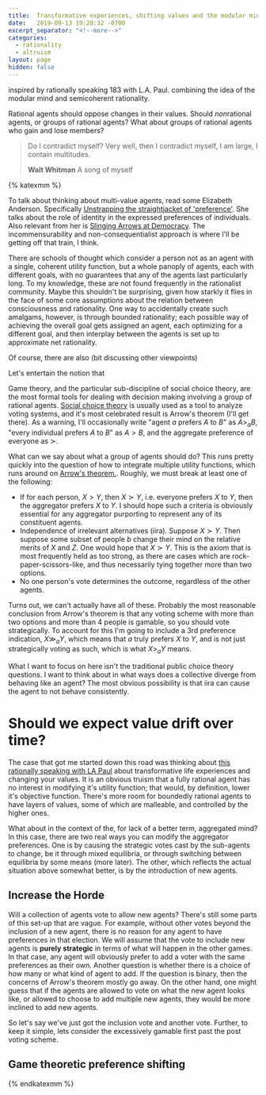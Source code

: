 ```yaml
---
title:  Transformative experiences, shifting values and the modular mind
date:   2019-09-13 19:20:32 -0700
excerpt_separator: "<!--more-->"
categories:
  - rationality
  - altruism
layout: page
hidden: false
---
```

inspired by rationally speaking 183 with L.A. Paul. combining the idea of the
modular mind and semicoherent rationality.

Rational agents should oppose changes in their values. Should *non*rational
agents, or groups of rational agents? What about groups of rational agents who
gain and lose members?
> Do I contradict myself? Very well, then I contradict myself, I am large, I contain multitudes.
>
> <footer><strong>Walt Whitman</strong> A song of myself </footer>
<!--more-->
{% katexmm %}

To talk about thinking about multi-value agents, read some Elizabeth
Anderson. Specifically [Unstrapping the straightjacket of
'preference'](http://www-personal.umich.edu/%7Eeandersn/andersoncritsen.pdf). She
talks about the role of identity in the expressed preferences of
individuals. Also relevant from her is [Slinging Arrows at
Democracy](https://www.jstor.org/stable/1122890?seq=1). The incommensurability
and non-consequentialist approach is where I'll be getting off that train, I think.

There are schools of thought which consider a person not as an agent with a
single, coherent utility function, but a whole panoply of agents, each with
different goals, with no guarantees that any of the agents last particularly
long. To my knowledge, these are not found frequently in the rationalist
community. Maybe this shouldn't be surprising, given how starkly it flies in
the face of some core assumptions about the relation between consciousness and
rationality. One way to accidentally create such amalgams, however, is through
bounded rationality; each possible way of achieving the overall goal gets
assigned an agent, each optimizing for a different goal, and then interplay
between the agents is set up to approximate net rationality.

Of course, there are also 
(bit discussing other viewpoints)

Let's entertain the notion that

Game theory, and the particular sub-discipline of social choice theory, are the
most formal tools for dealing with decision making involving a group of
rational agents. [Social choice
theory](https://en.wikipedia.org/wiki/Social_choice_theory) is usually used as
a tool to analyze voting systems, and it's most celebrated result is Arrow's
theorem (I'll get there). As a warning, I'll occasionally write "agent $a$
prefers $A$ to $B$" as $A>_a B$, "every individual prefers $A$ to $B$" as
$A>B$, and the aggregate preference of everyone as $\succ$.

What can we say about what a group of agents should do? This runs pretty
quickly into the question of how to integrate multiple utility functions, which
runs around on [Arrow's
theorem.](https://en.wikipedia.org/wiki/Arrow%27s_impossibility_theorem). Roughly,
we must break at least one of the following:

* If for each person, $X>Y$, then $X \succ Y$, i.e. everyone prefers $X$ to
  $Y$, then the aggregator prefers $X$ to $Y$. I should hope such a criteria
  is obviously essential for any aggregator purporting to represent any of its
  constituent agents.
* Independence of irrelevant alternatives (iira). Suppose $X\succ Y$. Then
  suppose some subset of people $b$ change their mind on the relative merits of
  $X$ and $Z$. One would hope that $X\succ Y$. This is the axiom that is most
  frequently held as too strong, as there are cases which are
  rock-paper-scissors-like, and thus necessarily tying together more than two
  options.
* No one person's vote determines the outcome, regardless of the other agents.

Turns out, we can't actually have all of these. Probably the most reasonable
conclusion from Arrow's theorem is that any voting scheme with more than two
options and more than 4 people is gamable, so you should vote strategically. To
account for this I'm going to include a 3rd preference indication, $X\gg_aY$,
which means that $a$ truly prefers $X$ to $Y$, and is not just strategically
voting as such, which is what $X>_a Y$ means.

What I want to focus on here isn't the traditional public choice theory
questions. I want to think about in what ways does a collective diverge from
behaving like an agent? The most obvious possibility is that iira can cause the
agent to not behave consistently.
	
# Should we expect value drift over time? #

The case that got me started down this road was thinking about [this rationally
speaking with LA
Paul](http://rationallyspeakingpodcast.org/show/rs-183-l-a-paul-on-transformative-experiences.html)
about transformative life experiences and changing your values. It is an
obvious truism that a fully rational agent has no interest in modifying it's
utility function; that would, by definition, lower it's objective
function. There's more room for boundedly rational agents to have layers of
values, some of which are malleable, and controlled by the higher ones.

What about in the context of the, for lack of a better term, aggregated mind?
In this case, there are two real ways you can modify the aggregator
preferences. One is by causing the strategic votes cast by the sub-agents to
change, be it through mixed equilibria, or through switching between equilibria
by some means (more later). The other, which reflects the actual situation
above somewhat better, is by the introduction of new agents.

## Increase the Horde ##
Will a collection of agents vote to allow new agents? There's still some parts
of this set-up that are vague. For example, without other votes beyond the
inclusion of a new agent, there is no reason for any agent to have preferences
in that election. We will assume that the vote to include new agents is
**purely strategic** in terms of what will happen in the other games. In that
case, any agent will obviously prefer to add a voter with the same preferences
as their own. Another question is whether there is a choice of how many or what
kind of agent to add. If the question is binary, then the concerns of Arrow's
theorem mostly go away. On the other hand, one might guess that if the agents
are allowed to vote on what the new agent looks like, or allowed to choose to
add multiple new agents, they would be more inclined to add new agents. 

So let's say we've just got the inclusion vote and another vote. Further, to
keep it simple, lets consider the excessively gamable first past the post
voting scheme.

## Game theoretic preference shifting ##

{% endkatexmm %}
